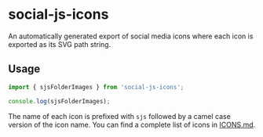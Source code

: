# social-js-icons

An automatically generated export of social media icons where each icon is exported as its SVG path string.

## Usage
```js
import { sjsFolderImages } from 'social-js-icons';

console.log(sjsFolderImages);
```

The name of each icon is prefixed with `sjs` followed by a camel case version of the icon name. You can find a complete list of icons in [ICONS.md](ICONS.md).